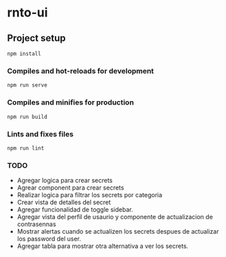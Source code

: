 # rnto-ui

## Project setup

```
npm install
```

### Compiles and hot-reloads for development

```
npm run serve
```

### Compiles and minifies for production

```
npm run build
```

### Lints and fixes files

```
npm run lint
```

### TODO

- Agregar logica para crear secrets
- Agrear component para crear secrets
- Realizar logica para filtrar los secrets por categoria
- Crear vista de detalles del secret
- Agregar funcionalidad de toggle sidebar.
- Agregar vista del perfil de usaurio y componente de actualizacion de contrasennas
- Mostrar alertas cuando se actualizen los secrets despues de actualizar los password del user.
- Agregar tabla para mostrar otra alternativa a ver los secrets.
